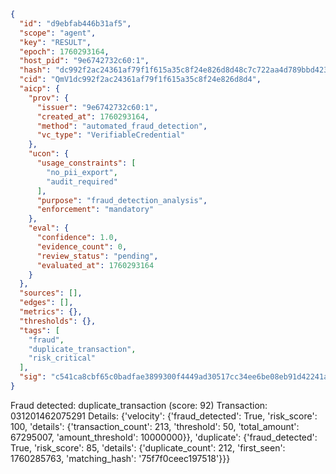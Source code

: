 ```json
{
  "id": "d9ebfab446b31af5",
  "scope": "agent",
  "key": "RESULT",
  "epoch": 1760293164,
  "host_pid": "9e6742732c60:1",
  "hash": "dc992f2ac24361af79f1f615a35c8f24e826d8d48c7c722aa4d789bbd423462e",
  "cid": "QmV1dc992f2ac24361af79f1f615a35c8f24e826d8d4",
  "aicp": {
    "prov": {
      "issuer": "9e6742732c60:1",
      "created_at": 1760293164,
      "method": "automated_fraud_detection",
      "vc_type": "VerifiableCredential"
    },
    "ucon": {
      "usage_constraints": [
        "no_pii_export",
        "audit_required"
      ],
      "purpose": "fraud_detection_analysis",
      "enforcement": "mandatory"
    },
    "eval": {
      "confidence": 1.0,
      "evidence_count": 0,
      "review_status": "pending",
      "evaluated_at": 1760293164
    }
  },
  "sources": [],
  "edges": [],
  "metrics": {},
  "thresholds": {},
  "tags": [
    "fraud",
    "duplicate_transaction",
    "risk_critical"
  ],
  "sig": "c541ca8cbf65c0badfae3899300f4449ad30517cc34ee6be08eb91d42241a2b8"
}
```

Fraud detected: duplicate_transaction (score: 92)
Transaction: 031201462075291
Details: {'velocity': {'fraud_detected': True, 'risk_score': 100, 'details': {'transaction_count': 213, 'threshold': 50, 'total_amount': 67295007, 'amount_threshold': 10000000}}, 'duplicate': {'fraud_detected': True, 'risk_score': 85, 'details': {'duplicate_count': 212, 'first_seen': 1760285763, 'matching_hash': '75f7f0ceec197518'}}}